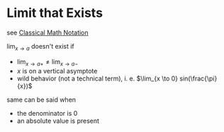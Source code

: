# Limit that Exists

see [Classical Math Notation](Classical%20Math%20Notation%20eb53679093ce497baa118d7bfde14d6c.md)

$\lim_{x \to a}$ doesn't exist if

- $\lim_{x \to a+} \ne \lim_{x \to a-}$
- $x$ is on a vertical asymptote
- wild behavior (not a technical term), i. e. $\lim_{x \to 0} sin(\frac{\pi}{x})$

same can be said when

- the denominator is $0$
- an absolute value is present